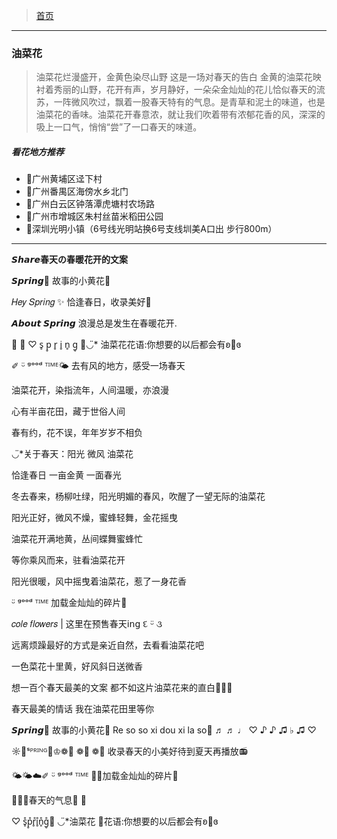 >  [首页](../README.md)

---
### 油菜花
> 油菜花烂漫盛开，金黄色染尽山野
> 这是一场对春天的告白
> 金黄的油菜花映衬着秀丽的山野，花开有声，岁月静好，一朵朵金灿灿的花儿恰似春天的流苏，一阵微风吹过，飘着一股春天特有的气息。是青草和泥土的味道，也是油菜花的香味。油菜花开春意浓，就让我们吹着带有浓郁花香的风，深深的吸上一口气，悄悄“尝”了一口春天的味道。

##### 看花地方推荐
* 📍广州黄埔区迳下村
* 📍广州番禺区海傍水乡北门
* 📍广州白云区钟落潭虎塘村农场路
* 📍广州市增城区朱村丝苗米稻田公园
* 📍深圳光明小镇（6号线光明站换6号支线圳美A口出 步行800m）

---

**𝙎𝙝𝙖𝙧𝙚春天の春暖花开的文案**

𝙎𝙥𝙧𝙞𝙣𝙜🍃
故事的小黄花🌼

𝐻𝑒𝑦 𝑆𝑝𝑟𝑖𝑛𝑔 ✨
恰逢春日，收录美好🌼

𝘼𝙗𝙤𝙪𝙩 𝙎𝙥𝙧𝙞𝙣𝙜
浪漫总是发生在春暖花开.

🔅 🌼 ♡ s̥ p̥ r̥ i̥ n̥ g̥ 🐝◡̈︎*
油菜花花语:你想要的以后都会有ʚ💛ɞ

✐ ᵕ̈ ᵍᵒᵒᵈ ᵀᴵᴹᴱ🌤
去有风的地方，感受一场春天

油菜花开，染指流年，人间温暖，亦浪漫

心有半亩花田，藏于世俗人间

春有约，花不误，年年岁岁不相负

◡̈︎*关于春天：阳光  微风  油菜花

恰逢春日 一亩金黄 一面春光

冬去春来，杨柳吐绿，阳光明媚的春风，吹醒了一望无际的油菜花

阳光正好，微风不燥，蜜蜂轻舞，金花摇曳

油菜花开满地黄，丛间蝶舞蜜蜂忙

等你乘风而来，驻看油菜花开

阳光很暖，风中摇曳着油菜花，惹了一身花香

ᵕ̈ ᵍᵒᵒᵈ ᵀᴵᴹᴱ 加载金灿灿的碎片💌

𝑐𝑜𝑙𝑒 𝑓𝑙𝑜𝑤𝑒𝑟𝑠 | 这里在预售春天𝗂𝗇𝗀 દ ᵕ̈ ૩

远离烦躁最好的方式是亲近自然，去看看油菜花吧

一色菜花十里黄，好风斜日送微香

想一百个春天最美的文案
都不如这片油菜花来的直白🌼🌼🌼

春天最美的情话
我在油菜花田里等你

𝙎𝙥𝙧𝙞𝙣𝙜🍃
故事的小黄花🌼
Re so so xi dou xi la so🎵 ♬ ♬ ♩ ♡ ♪ ♪ ♫ ♭ ♫ ♡

☼🌼ˢᴾᴿᴵᴺᴳ🌼♔❁🐝 ❁🐝 ❁🐝
收录春天的小美好待到夏天再播放📻

🌤🌤☁️✐ ᵕ̈ ᵍᵒᵒᵈ ᵀᴵᴹᴱ
🌼🌼加载金灿灿的碎片💌

🌱🌱🐝春天的气息🔅 🌼

♡ s̥̊p̥̊r̥̊i̥̊n̥̊g̥̊🐝
◡̈︎*油菜花
💬花语:你想要的以后都会有ʚ💛ɞ
